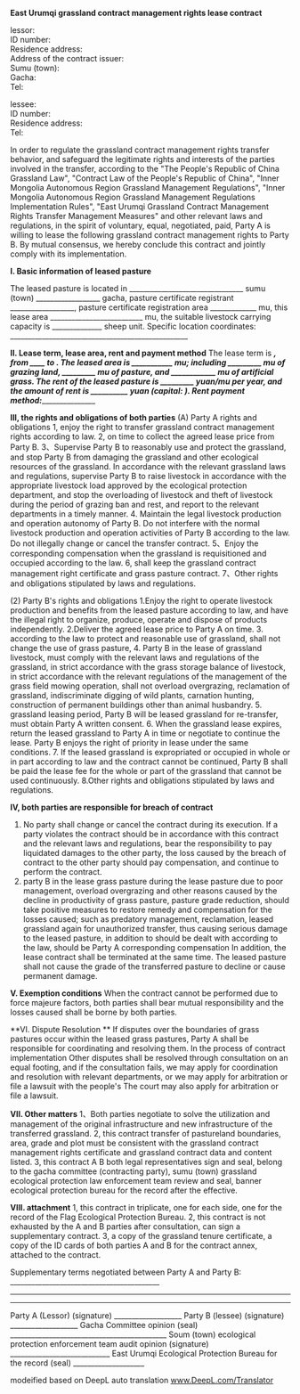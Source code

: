 **East Urumqi grassland contract management rights lease contract**

lessor:    
ID number:   
Residence address:  
Address of the contract issuer:  
Sumu (town):   
Gacha:   
Tel: 

lessee:   
ID number:   
Residence address:   
Tel:   

In order to regulate the grassland contract management rights transfer behavior, and safeguard the legitimate rights and interests of the parties involved in the transfer, according to the "The People's Republic of China Grassland Law", "Contract Law of the People's Republic of China", "Inner Mongolia Autonomous Region Grassland Management Regulations", "Inner Mongolia Autonomous Region Grassland Management Regulations Implementation Rules", "East Urumqi Grassland Contract Management Rights Transfer Management Measures" and other relevant laws and regulations, in the spirit of voluntary, equal, negotiated, paid, Party A is willing to lease the following grassland contract management rights to Party B. By mutual consensus, we hereby conclude this contract and jointly comply with its implementation.  

**I. Basic information of leased pasture** 

The leased pasture is located in ________________________________ sumu (town) __________________ gacha, pasture certificate registrant __________________, pasture certificate registration area _____________ mu, this lease area __________________________ mu, the suitable livestock carrying capacity is ______________ sheep unit.
Specific location coordinates: __________________________________________________


**II. Lease term, lease area, rent and payment method**
The lease term is _______, from ____ to _____. The leased area is ___________ mu; including _________ mu of grazing land, _________ mu of pasture, and ____________ mu of artificial grass. The rent of the leased pasture is _________ yuan/mu per year, and the amount of rent is __________ yuan (capital: _____________). Rent payment method:________________________________________


**III, the rights and obligations of both parties**
(A) Party A rights and obligations
1, enjoy the right to transfer grassland contract management rights according to law.
2, on time to collect the agreed lease price from Party B. 3、Supervise Party B to reasonably use and protect the grassland, and stop Party B from damaging the grassland and other ecological resources of the grassland. In accordance with the relevant grassland laws and regulations, supervise Party B to raise livestock in accordance with the appropriate livestock load approved by the ecological protection department, and stop the overloading of livestock and theft of livestock during the period of grazing ban and rest, and report to the relevant departments in a timely manner. 4. Maintain the legal livestock production and operation autonomy of Party B. Do not interfere with the normal livestock production and operation activities of Party B according to the law. Do not illegally change or cancel the transfer contract. 5、Enjoy the corresponding compensation when the grassland is requisitioned and occupied according to the law. 6, shall keep the grassland contract management right certificate and grass pasture contract.
7、Other rights and obligations stipulated by laws and regulations.

(2) Party B's rights and obligations
1.Enjoy the right to operate livestock production and benefits from the leased pasture according to law, and have the illegal right to organize, produce, operate and dispose of products independently.
2.Deliver the agreed lease price to Party A on time. 
3. according to the law to protect and reasonable use of grassland, shall not change the use of grass pasture, 
4. Party B in the lease of grassland livestock, must comply with the relevant laws and regulations of the grassland, in strict accordance with the grass storage balance of livestock, in strict accordance with the relevant regulations of the management of the grass field mowing operation, shall not overload overgrazing, reclamation of grassland, indiscriminate digging of wild plants, carnation hunting, construction of permanent buildings other than animal husbandry. 
5. grassland leasing period, Party B will be leased grassland for re-transfer, must obtain Party A written consent. 
6. When the grassland lease expires, return the leased grassland to Party A in time or negotiate to continue the lease. Party B enjoys the right of priority in lease under the same conditions. 
7. If the leased grassland is expropriated or occupied in whole or in part according to law and the contract cannot be continued, Party B shall be paid the lease fee for the whole or part of the grassland that cannot be used continuously.
8.Other rights and obligations stipulated by laws and regulations.


**IV, both parties are responsible for breach of contract**
1. No party shall change or cancel the contract during its execution. If a party violates the contract should be in accordance with this contract and the relevant laws and regulations, bear the responsibility to pay liquidated damages to the other party, the loss caused by the breach of contract to the other party should pay compensation, and continue to perform the contract. 
2. party B in the lease grass pasture during the lease pasture due to poor management, overload overgrazing and other reasons caused by the decline in productivity of grass pasture, pasture grade reduction, should take positive measures to restore remedy and compensation for the losses caused; such as predatory management, reclamation, leased grassland again for unauthorized transfer, thus causing serious damage to the leased pasture, in addition to should be dealt with according to the law, should be Party A corresponding compensation In addition, the lease contract shall be terminated at the same time. The leased pasture shall not cause the grade of the transferred pasture to decline or cause permanent damage.


**V. Exemption conditions** 
When the contract cannot be performed due to force majeure factors, both parties shall bear mutual responsibility and the losses caused shall be borne by both parties.


**VI. Dispute Resolution **
If disputes over the boundaries of grass pastures occur within the leased grass pastures, Party A shall be responsible for coordinating and resolving them. In the process of contract implementation
Other disputes shall be resolved through consultation on an equal footing, and if the consultation fails, we may apply for coordination and resolution with relevant departments, or we may apply for arbitration or file a lawsuit with the people's
The court may also apply for arbitration or file a lawsuit.
 

**VII. Other matters**
1、Both parties negotiate to solve the utilization and management of the original infrastructure and new infrastructure of the transferred grassland. 
2, this contract transfer of pastureland boundaries, area, grade and plot must be consistent with the grassland contract management rights certificate and grassland contract data and content listed. 
3, this contract A B both legal representatives sign and seal, belong to the gacha committee (contracting party), sumu (town) grassland ecological protection law enforcement team review and seal, banner ecological protection bureau for the record after the effective.


**VIII. attachment** 
1, this contract in triplicate, one for each side, one for the record of the Flag Ecological Protection Bureau. 2, this contract is not exhausted by the A and B parties after consultation, can sign a supplementary contract. 3, a copy of the grassland tenure certificate, a copy of the ID cards of both parties A and B for the contract annex, attached to the contract.

Supplementary terms negotiated between 
Party A and Party B: __________________________________________
________________________________________________________________ 
________________________________________________________________ 
Party A (Lessor) (signature) ___________________
Party B (lessee) (signature) ___________________ 
Gacha Committee opinion (seal) ____________________________________________ 
Soum (town) ecological protection enforcement team audit opinion (signature) ____________________________ 
East Urumqi Ecological Protection Bureau for the record (seal) ____________________

modeified based on DeepL auto translation www.DeepL.com/Translator 
